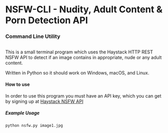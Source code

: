# NSFW-CLI - Nudity, Adult Content & Porn Detection API
### Command Line Utility 
##

This is a small terminal program which uses the Haystack HTTP REST NSFW API to detect if an image contains in appropriate, nude or any adult content.

Written in Python so it should work on Windows, macOS, and Linux. 

#### How to use
In order to use this program you must have an API key, which you can get by signing up at [Haystack NSFW API](https://www.haystack.ai/user/signup)

##### Example Usage
```
python nsfw.py image1.jpg
```
